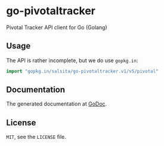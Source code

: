 # go-pivotaltracker #

Pivotal Tracker API client for Go (Golang)

## Usage ##

The API is rather incomplete, but we do use `gopkg.in`:

```go
import "gopkg.in/salsita/go-pivotaltracker.v1/v5/pivotal"
```

## Documentation ##

The generated documentation at [GoDoc](http://godoc.org/github.com/salsita/go-pivotaltracker/v5/pivotal).

## License ##

`MIT`, see the `LICENSE` file.
